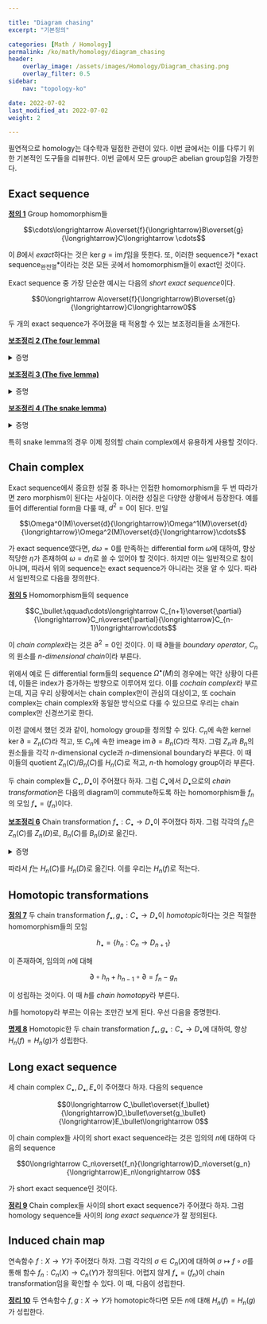 ```yaml
---

title: "Diagram chasing"
excerpt: "기본정의"

categories: [Math / Homology]
permalink: /ko/math/homology/diagram_chasing
header:
    overlay_image: /assets/images/Homology/Diagram_chasing.png
    overlay_filter: 0.5
sidebar: 
    nav: "topology-ko"

date: 2022-07-02
last_modified_at: 2022-07-02
weight: 2

---
```


필연적으로 homology는 대수학과 밀접한 관련이 있다. 이번 글에서는 이를 다루기 위한 기본적인 도구들을 리뷰한다. 이번 글에서 모든 group은 abelian group임을 가정한다.

## Exact sequence

<div class="definition" markdown="1">

<ins id="df1">**정의 1**</ins> Group homomorphism들 

$$\cdots\longrightarrow A\overset{f}{\longrightarrow}B\overset{g}{\longrightarrow}C\longrightarrow \cdots$$

이 $B$에서 *exact*하다는 것은 $\ker g=\operatorname{im}f$임을 뜻한다. 또, 이러한 sequence가 *exact sequence<sub>완전열</sub>*이라는 것은 모든 곳에서 homomorphism들이 exact인 것이다.

</div>

Exact sequence 중 가장 단순한 예시는 다음의 *short exact sequence*이다.

$$0\longrightarrow A\overset{f}{\longrightarrow}B\overset{g}{\longrightarrow}C\longrightarrow0$$

두 개의 exact sequence가 주어졌을 때 적용할 수 있는 보조정리들을 소개한다.

<div class="proposition" markdown="1">

<ins id="lem2">**보조정리 2 (The four lemma)**</ins> 

</div>
<details class="proof" markdown="1">
<summary>증명</summary>



</details>

<div class="proposition" markdown="1">

<ins id="lem3">**보조정리 3 (The five lemma)**</ins> 

</div>
<details class="proof" markdown="1">
<summary>증명</summary>



</details>
<div class="proposition" markdown="1">

<ins id="lem4">**보조정리 4 (The snake lemma)**</ins> 

</div>
<details class="proof" markdown="1">
<summary>증명</summary>



</details>

특히 snake lemma의 경우 이제 정의할 chain complex에서 유용하게 사용할 것이다.

## Chain complex

Exact sequence에서 중요한 성질 중 하나는 인접한 homomorphism을 두 번 따라가면 zero morphism이 된다는 사실이다. 이러한 성질은 다양한 상황에서 등장한다. 예를 들어 differential form을 다룰 때, $d^2=0$이 된다. 만일 

$$\Omega^0(M)\overset{d}{\longrightarrow}\Omega^1(M)\overset{d}{\longrightarrow}\Omega^2(M)\overset{d}{\longrightarrow}\cdots$$

가 exact sequence였다면, $d\omega=0$를 만족하는 differential form $\omega$에 대하여, 항상 적당한 $\eta$가 존재하여 $\omega=d\eta$로 쓸 수 있어야 할 것이다. 하지만 이는 일반적으로 참이 아니며, 따라서 위의 sequence는 exact sequence가 아니라는 것을 알 수 있다. 따라서 일반적으로 다음을 정의한다.

<div class="definition" markdown="1">

<ins id="df5">**정의 5**</ins> Homomorphism들의 sequence

$$C_\bullet:\qquad\cdots\longrightarrow C_{n+1}\overset{\partial}{\longrightarrow}C_n\overset{\partial}{\longrightarrow}C_{n-1}\longrightarrow\cdots$$

이 *chain complex*라는 것은 $\partial^2=0$인 것이다. 이 때 $\partial$들을 *boundary operator*, $C_n$의 원소를 *$n$-dimensional chain*이라 부른다.

</div>

위에서 예로 든 differential form들의 sequence $\Omega^\bullet(M)$의 경우에는 약간 상황이 다른데, 이들은 index가 증가하는 방향으로 이루어져 있다. 이를 *cochain complex*라 부르는데, 지금 우리 상황에서는 chain complex만이 관심의 대상이고, 또 cochain complex는 chain complex와 동일한 방식으로 다룰 수 있으므로 우리는 chain complex만 신경쓰기로 한다.

이전 글에서 했던 것과 같이, homology group을 정의할 수 있다. $C_n$에 속한 kernel $\ker\partial=Z_n(C)$라 적고, 또 $C_n$에 속한 imeage $\operatorname{im}\partial=B_n(C)$라 적자. 그럼 $Z_n$과 $B_n$의 원소들을 각각 $n$-dimensional cycle과 $n$-dimensional boundary라 부른다. 이 때 이들의 quotient $Z_n(C)/B_n(C)$를 $H_n(C)$로 적고, $n$-th homology group이라 부른다.

두 chain complex들 $C_\bullet,D_\bullet$이 주어졌다 하자. 그럼 $C_\bullet$에서 $D_\bullet$으로의 *chain transformation*은 다음의 diagram이 commute하도록 하는 homomorphism들 $f_n$의 모임 $f_\bullet=(f_n)$이다. 

<div class="proposition" markdown="1">

<ins id="lem6">**보조정리 6**</ins> Chain transformation $f_\bullet:C_\bullet\rightarrow D_\bullet$이 주어졌다 하자. 그럼 각각의 $f_n$은 $Z_n(C)$를 $Z_n(D)$로, $B_n(C)$를 $B_n(D)$로 옮긴다.

</div>
<details class="proof" markdown="1">
<summary>증명</summary>



</details>

따라서 $f$는 $H_n(C)$를 $H_n(D)$로 옮긴다. 이를 우리는 $H_n(f)$로 적는다. 

## Homotopic transformations

<div class="definition" markdown="1">

<ins id="df7">**정의 7**</ins> 두 chain transformation $f_\bullet,g_\bullet:C_\bullet\rightarrow D_\bullet$이 *homotopic*하다는 것은 적절한 homomorphism들의 모임

$$h_\bullet=\{h_n:C_n\rightarrow D_{n+1}\}$$

이 존재하여, 임의의 $n$에 대해

$$\partial\circ h_n+h_{n-1}\circ\partial=f_n-g_n$$

이 성립하는 것이다. 이 때 $h$를 *chain homotopy*라 부른다.

</div>

$h$를 homotopy라 부르는 이유는 조만간 보게 된다. 우선 다음을 증명한다.

<div class="proposition" markdown="1">

<ins id="pp8">**명제 8**</ins> Homotopic한 두 chain transformation $f_\bullet,g_\bullet:C_\bullet\rightarrow D_\bullet$에 대하여, 항상 $H_n(f)=H_n(g)$가 성립한다.

</div>

## Long exact sequence

세 chain complex $C_\bullet,D_\bullet, E_\bullet$이 주어졌다 하자. 다음의 sequence

$$0\longrightarrow C_\bullet\overset{f_\bullet}{\longrightarrow}D_\bullet\overset{g_\bullet}{\longrightarrow}E_\bullet\longrightarrow 0$$

이 chain complex들 사이의 short exact sequence라는 것은 임의의 $n$에 대하여 다음의 sequence

$$0\longrightarrow C_n\overset{f_n}{\longrightarrow}D_n\overset{g_n}{\longrightarrow}E_n\longrightarrow 0$$

가 short exact sequence인 것이다. 

<div class="proposition" markdown="1">

<ins id="thm9">**정리 9**</ins> Chain complex들 사이의 short exact sequence가 주어졌다 하자. 그럼 homology sequence들 사이의 *long exact sequence*가 잘 정의된다.

</div>

## Induced chain map

연속함수 $f:X\rightarrow Y$가 주어졌다 하자. 그럼 각각의 $\sigma\in C_n(X)$에 대하여 $\sigma\mapsto f\circ\sigma$를 통해 함수 $f_n:C_n(X)\rightarrow C_n(Y)$가 정의된다. 어렵지 않게 $f_\bullet=(f_n)$이 chain transformation임을 확인할 수 있다. 이 때, 다음이 성립한다.

<div class="proposition" markdown="1">

<ins id="thm10">**정리 10**</ins> 두 연속함수 $f,g:X\rightarrow Y$가 homotopic하다면 모든 $n$에 대해 $H_n(f)=H_n(g)$가 성립한다.

</div>